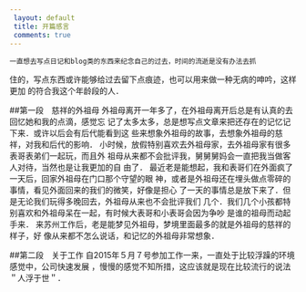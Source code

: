 ```yaml
---
 layout: default
 title: 开篇感言 
 comments: true
---
```



	一直想去写点日记和blog类的东西来纪念自己的过去，时间的流逝是没有办法去抓
住的，写点东西或许能够给过去留下点痕迹，也可以用来做一种无病的呻吟，这样更加
的符合我这个年龄段的人．


##第一段　慈祥的外祖母
	外祖母离开一年多了，在外祖母离开后总是有认真的去回忆她和我的点滴，感觉忘
记了太多太多，总是想写点文章来把还存在的记忆记下来．或许以后会有后代能看到这
些来想象外祖母的故事，去想象外祖母的慈祥，对我和后代的影响．
	小时候，放假特别喜欢去外祖母家，去外祖母家有很多表哥表弟们一起玩，而且外
祖母从来都不会批评我，舅舅舅妈会一直把我当做客人对待，当然也是让我更加的自
由了．
	最近老是能想起，我和表哥们在外面疯了一天后，回家外祖母在门口那个守望的眼
神，或者是外祖母还在埋头做点零碎的事情，看见外面回来的我们的微笑，好像是担心
了一天的事情总是放下来了．但是无论我们玩得多晚回去，外祖母从来也不会批评我们
几个．我们几个小孩都特别喜欢和外祖母呆在一起，有时候大表哥和小表哥会因为争吵
是谁的祖母而动起手来．
	来苏州工作后，老是能梦见外祖母，梦境里面最多的就是外祖母的慈祥的样子，好
像从来都不怎么说话，和记忆的外祖母非常想象．

##第二段　关于工作
	自2015年５月７号参加工作一来，一直处于比较浮躁的环境感觉中，公司快速发展
，慢慢的感觉不知所措，这应该就是现在比较流行的说法＂人浮于世＂．
